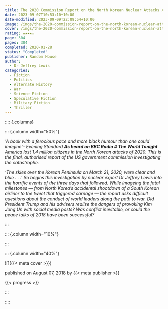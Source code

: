 ```yaml
---
title: The 2020 Commission Report on the North Korean Nuclear Attacks Against The United States
date: 2023-09-07T10:53:10+10:00
date-modified: 2023-09-09T22:09:54+10:00
image: /imgs/the-2020-commission-report-on-the-north-korean-nuclear-attacks-against-the-united-states.png
cover: /imgs/the-2020-commission-report-on-the-north-korean-nuclear-attacks-against-the-united-states
rating: ★★★★☆
page: 304
pages: 304
completed: 2020-01-28
status: "Completed"
publisher: Random House
author:
  - Dr Jeffrey Lewis
categories:
  - Fiction
  - Politics
  - Alternate History
  - War
  - Science Fiction
  - Speculative Fiction
  - Military Fiction
  - Thriller
---
```


:::: {.columns}

::: {.column width="50%"}

_'A book with a ferocious pace and more black humour than one could imagine'– Evening Standard **As heard on BBC Radio 4 The World Tonight** America lost 1.4 million citizens in the North Korean attacks of 2020. This is the final, authorised report of the US government commission investigating the catastrophe._

_‘The skies over the Korean Peninsula on March 21, 2020, were clear and blue . . .’ So begins this investigation by nuclear expert Dr Jeffrey Lewis into the horrific events of the three days that followed. While imageing the fatal milestones — from North Korea’s accidental shootdown of a South Korean airliner to the tweet that triggered carnage — the report asks difficult questions about the conduct of world leaders along the path to war. Did President Trump and his advisers realise the dangers of provoking Kim Jong Un with social media posts? Was conflict inevitable, or could the peace talks of 2018 have been successful?_

:::

::: {.column width="10%"}
<!-- empty column to create gap -->
:::

::: {.column width="40%"}

![]({{< meta cover >}})

published on August 07, 2018 by {{< meta publisher >}}

{{< progress >}}

:::

::::
